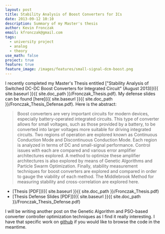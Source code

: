 ```yaml
---
layout: post
title: Stability Analysis of Boost Converters for ICs
date: 2013-09-12 10:10
description: Summary of my Master's thesis
author: Kevin Fronczak
email: kfronczak@gmail.com
tags:
  - university project
  - analog
  - theory
use_math: false
project: true
feature: true
feature_image: /images/features/small-signal-dcm-boost.png
---
```


I recently completed my Master's Thesis entitled ["Stability Analysis of Switched DC-DC Boost Converters for Integrated Circuit" (August 2013)]({{ site.baseurl }}{{ site.doc_path }}/Fronczak_Thesis.pdf). My defense slides can be found [here]({{ site.baseurl }}{{ site.doc_path }}/Fronczak_Thesis_Defense.pdf). Here is the abstract:

> Boost converters are very important circuits for modern devices, especially battery-operated integrated circuits. This type of converter allows for small voltages, such as those provided by a battery, to be converted into larger voltages more suitable for driving integrated circuits. Two regions of operation are explored known as Continuous Conduction Mode and Discontinuous Conduction Mode. Each region is analyzed in terms of DC and small-signal performance. Control issues with each are compared and various error amplifier architectures explored. A method to optimize these amplifier architectures is also explored by means of Genetic Algorithms and Particle Swarm Optimization. Finally, stability measurement techniques for boost converters are explored and compared in order to gauge the viability of each method. The Middlebrook Method for measuring stability and cross-correlation are explored here.

* [Thesis [PDF]]({{ site.baseurl }}{{ site.doc_path }}/Fronczak_Thesis.pdf)
* [Thesis Defense Slides [PDF]]({{ site.baseurl }}{{ site.doc_path }}/Fronczak_Thesis_Defense.pdf)

I will be writing another post on the Genetic Algorithm and PSO-based converter controller optimization techniques as I find it really interesting. I have that specific work on [github](http://github.com/fronzbot/aidc) if you would like to browse the code in the meantime.
